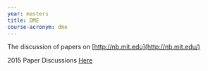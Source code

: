 ```yaml
---
year: masters
title: DME
course-acronym: dme
---
```


The discussion of papers on [http://nb.mit.edu](http://nb.mit.edu/)

2015 Paper Discussions [Here](https://docs.google.com/document/d/1nCGcEkAkc83hzPX_ue-VIOk5LAHfykQ7J2lgzGBrChc/edit?usp=drive_web)
